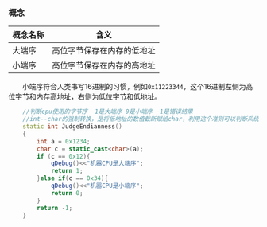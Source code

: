 ### 概念

|概念名称|含义|
|----|----|
|大端序|高位字节保存在内存的低地址|
|小端序|高位字节保存在内存的高地址|

&emsp;&emsp;小端序符合人类书写16进制的习惯，例如`0x11223344`，这个16进制左侧为高位字节和内存高地址，右侧为低位字节和低地址。

```c++
    //判断cpu使用的字节序  1是大端序 0是小端序 -1是错误结果
    //int--char的强制转换，是将低地址的数值截断赋给char，利用这个准则可以判断系统是大端序还是小端序
    static int JudgeEndianness()
    {
        int a = 0x1234;
        char c = static_cast<char>(a);
        if (c == 0x12){
            qDebug()<<"机器CPU是大端序";
            return 1;
        }else if(c == 0x34){
            qDebug()<<"机器CPU是小端序";
            return 0;
        }
        return -1;
    }
```
